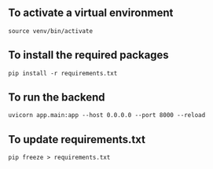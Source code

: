 
## To activate a virtual environment
```
source venv/bin/activate

```

## To install the required packages
```
pip install -r requirements.txt
```

## To run the backend
```
uvicorn app.main:app --host 0.0.0.0 --port 8000 --reload
```

## To update requirements.txt
```
pip freeze > requirements.txt

```